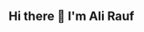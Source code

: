 ## Hi there 👋 I'm Ali Rauf

<!--
**alirauf910/alirauf910** is a ✨ _special_ ✨ repository because its `README.md` (this file) appears on your GitHub profile.

Here are some ideas to get you started:

- 🔭 I’m currently working on Data Analysis, Statistical Analysis, and visualizations
- 👯 I’m looking to collaborate on projects related to data analysis
- 🤔 I’m looking to help with providing analytical solutions to research problems 
- 😄 Pronouns: He
-->
